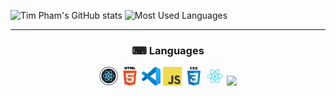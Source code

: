![Tim Pham's GitHub stats](https://github-readme-stats.vercel.app/api?username=timphamvn33&show_icons=true&theme=algolia)
![Most Used Languages](https://github-readme-stats.vercel.app/api/top-langs?username=timphamvn33&layout=compact)

---
<h3 align="center">⌨ Languages</h3>
<div align="center">
  <img width="30px" src="https://github.com/Pedro-Murilo/icons-for-readme/blob/main/.github/react-icon.svg" alt="ReactJS Icon" />
  <img width="30px" src="https://raw.githubusercontent.com/github/explore/80688e429a7d4ef2fca1e82350fe8e3517d3494d/topics/html/html.png" />
  <img width="30px" src="https://raw.githubusercontent.com/github/explore/80688e429a7d4ef2fca1e82350fe8e3517d3494d/topics/visual-studio-code/visual-studio-code.png" />
  <img width="30px" src="https://raw.githubusercontent.com/github/explore/80688e429a7d4ef2fca1e82350fe8e3517d3494d/topics/javascript/javascript.png" />
  <img width="30px" src="https://raw.githubusercontent.com/github/explore/80688e429a7d4ef2fca1e82350fe8e3517d3494d/topics/css/css.png" />
  <img width="30px" src="https://raw.githubusercontent.com/github/explore/80688e429a7d4ef2fca1e82350fe8e3517d3494d/topics/react/react.png" />            
  <img width="30px" src="https://camo.githubusercontent.com/54e03824d8dc422f3e92a067b4238df751c318d41e5044f4b5ef2faf95b05ce0/68747470733a2f2f656a732e626f6f746373732e636f6d2f6173736574732f696d616765732f656a732d6c6f676f2e706e67" />
                 
</div>

